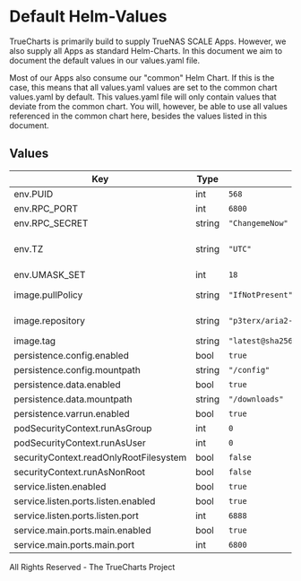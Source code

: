 # Default Helm-Values

TrueCharts is primarily build to supply TrueNAS SCALE Apps.
However, we also supply all Apps as standard Helm-Charts. In this document we aim to document the default values in our values.yaml file.

Most of our Apps also consume our "common" Helm Chart.
If this is the case, this means that all values.yaml values are set to the common chart values.yaml by default. This values.yaml file will only contain values that deviate from the common chart.
You will, however, be able to use all values referenced in the common chart here, besides the values listed in this document.

## Values

| Key | Type | Default | Description |
|-----|------|---------|-------------|
| env.PUID | int | `568` |  |
| env.RPC_PORT | int | `6800` |  |
| env.RPC_SECRET | string | `"ChangemeNow"` |  |
| env.TZ | string | `"UTC"` | Set the container timezone |
| env.UMASK_SET | int | `18` |  |
| image.pullPolicy | string | `"IfNotPresent"` | image pull policy |
| image.repository | string | `"p3terx/aria2-pro"` | image repository |
| image.tag | string | `"latest@sha256:2589527dfef6351d459f3a6781e4efef41d694878765b107413a6eb4bb6bbca7"` | image tag |
| persistence.config.enabled | bool | `true` |  |
| persistence.config.mountpath | string | `"/config"` |  |
| persistence.data.enabled | bool | `true` |  |
| persistence.data.mountpath | string | `"/downloads"` |  |
| persistence.varrun.enabled | bool | `true` |  |
| podSecurityContext.runAsGroup | int | `0` |  |
| podSecurityContext.runAsUser | int | `0` |  |
| securityContext.readOnlyRootFilesystem | bool | `false` |  |
| securityContext.runAsNonRoot | bool | `false` |  |
| service.listen.enabled | bool | `true` |  |
| service.listen.ports.listen.enabled | bool | `true` |  |
| service.listen.ports.listen.port | int | `6888` |  |
| service.main.ports.main.enabled | bool | `true` |  |
| service.main.ports.main.port | int | `6800` |  |

All Rights Reserved - The TrueCharts Project
